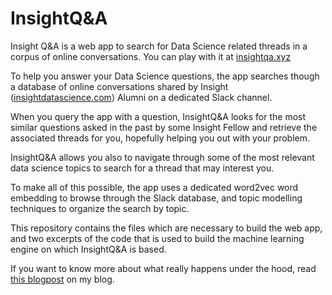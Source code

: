 # InsightQ&A
Insight Q&A is a web app to search for Data Science related threads in a corpus of online conversations. You can play with it at <a href="http://insightqa.xyz/">insightqa.xyz</a>

To help you answer your Data Science questions, the app searches though a database of online conversations shared by Insight (<a href="https://www.insightdatascience.com/">insightdatascience.com</a>) Alumni on a dedicated Slack channel. </br>

When you query the app with a question, InsightQ&A looks for the most similar questions asked in the past by some Insight Fellow and retrieve the associated threads for you, hopefully helping you out with your problem.

InsightQ&A allows you also to navigate through some of the most relevant data science topics to search for a thread that may interest you.

To make all of this possible, the app uses a dedicated word2vec word embedding to browse through the Slack database, and topic modelling techniques to organize the search by topic.

This repository contains the files which are necessary to build the web app, and two excerpts of the code that is used to build the machine learning engine on which InsightQ&A is based.

If you want to know more about what really happens under the hood, read <a href="https://dlvp.github.io/ML-InsightQA/">this blogpost</a> on my blog.
